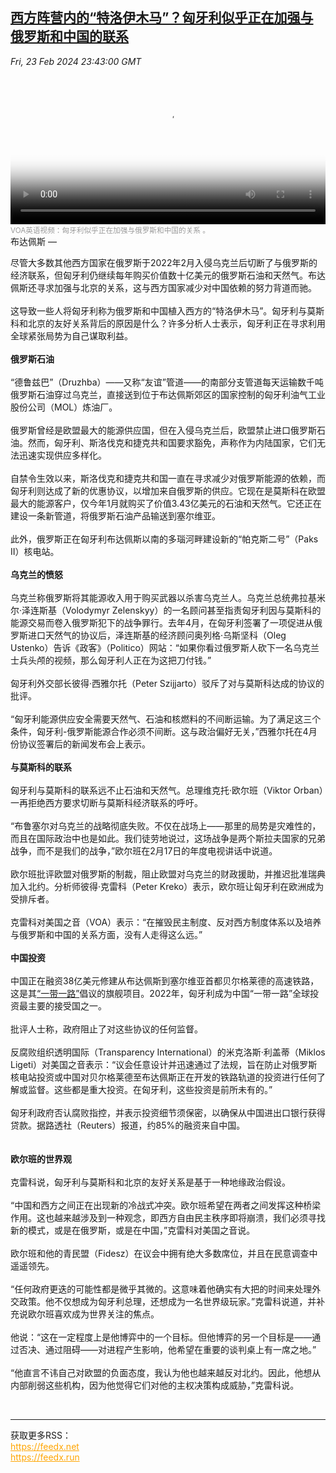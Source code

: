 <!--1708732743000-->
[西方阵营内的“特洛伊木马”？匈牙利似乎正在加强与俄罗斯和中国的联系](https://www.voachinese.com/a/hungary-appears-to-be-strengthening-ties-with-russia-china-20240223/7500499.html)
------

<div><i>Fri, 23 Feb 2024 23:43:00 GMT</i></div><video poster="https://images.weserv.nl?url=gdb.voanews.com/01000000-0a00-0242-29e0-08dc3404ad67_tv_b1_r1_s_w900.jpg" src="https://av.voanews.com/Videoroot/Pangeavideo/2024/02/0/01/01000000-0a00-0242-29e0-08dc3404ad67_240p.mp4" style="width:100%" controls></video><div><small style="color: #999;">VOA英语视频：匈牙利似乎正在加强与俄罗斯和中国的关系 。</small></div>布达佩斯 — <p>尽管大多数其他西方国家在俄罗斯于2022年2月入侵乌克兰后切断了与俄罗斯的经济联系，但匈牙利仍继续每年购买价值数十亿美元的俄罗斯石油和天然气。布达佩斯还寻求加强与北京的关系，这与西方国家减少对中国依赖的努力背道而驰。<br /><br />这导致一些人将匈牙利称为俄罗斯和中国植入西方的“特洛伊木马”。匈牙利与莫斯科和北京的友好关系背后的原因是什么？许多分析人士表示，匈牙利正在寻求利用全球紧张局势为自己谋取利益。<br /><br /><strong>俄罗斯石油</strong><br /><br />“德鲁兹巴”（Druzhba）——又称“友谊”管道——的南部分支管道每天运输数千吨俄罗斯石油穿过乌克兰，直接送到位于布达佩斯郊区的国家控制的匈牙利油气工业股份公司（MOL）炼油厂。<br /><br />俄罗斯曾经是欧盟最大的能源供应国，但在入侵乌克兰后，欧盟禁止进口俄罗斯石油。然而，匈牙利、斯洛伐克和捷克共和国要求豁免，声称作为内陆国家，它们无法迅速实现供应多样化。<br /><br />自禁令生效以来，斯洛伐克和捷克共和国一直在寻求减少对俄罗斯能源的依赖，而匈牙利则达成了新的优惠协议，以增加来自俄罗斯的供应。它现在是莫斯科在欧盟最大的能源客户，仅今年1月就购买了价值3.43亿美元的石油和天然气。它还正在建设一条新管道，将俄罗斯石油产品输送到塞尔维亚。<br /><br />此外，俄罗斯正在匈牙利布达佩斯以南的多瑙河畔建设新的“帕克斯二号”（Paks II）核电站。<br /><br /><strong>乌克兰的愤怒</strong><br /><br />乌克兰称俄罗斯将其能源收入用于购买武器以杀害乌克兰人。乌克兰总统弗拉基米尔·泽连斯基（Volodymyr Zelenskyy）的一名顾问甚至指责匈牙利因与莫斯科的能源交易而卷入俄罗斯犯下的战争罪行。去年4月，在匈牙利签署了一项促进从俄罗斯进口天然气的协议后，泽连斯基的经济顾问奥列格·乌斯坚科（Oleg Ustenko）告诉《政客》（Politico）网站：“如果你看过俄罗斯人砍下一名乌克兰士兵头颅的视频，那么匈牙利人正在为这把刀付钱。”<br /><br />匈牙利外交部长彼得·西雅尔托（Peter Szijjarto）驳斥了对与莫斯科达成的协议的批评。<br /><br />“匈牙利能源供应安全需要天然气、石油和核燃料的不间断运输。为了满足这三个条件，匈牙利-俄罗斯能源合作必须不间断。这与政治偏好无关，”西雅尔托在4月份协议签署后的新闻发布会上表示。<br /><br /><strong>与莫斯科的联系</strong><br /><br />匈牙利与莫斯科的联系远不止石油和天然气。总理维克托·欧尔班（Viktor Orban）一再拒绝西方要求切断与莫斯科经济联系的呼吁。<br /><br />“布鲁塞尔对乌克兰的战略彻底失败。不仅在战场上——那里的局势是灾难性的，而且在国际政治中也是如此。我们徒劳地说过，这场战争是两个斯拉夫国家的兄弟战争，而不是我们的战争，”欧尔班在2月17日的年度电视讲话中说道。<br /><br />欧尔班批评欧盟对俄罗斯的制裁，阻止欧盟对乌克兰的财政援助，并推迟批准瑞典加入北约。分析师彼得·克雷科（Peter Kreko）表示，欧尔班让匈牙利在欧洲成为受排斥者。<br /><br />克雷科对美国之音（VOA）表示：“在摧毁民主制度、反对西方制度体系以及培养与俄罗斯和中国的关系方面，没有人走得这么远。”<br /><br /><strong>中国投资</strong><br /><br />中国正在融资38亿美元修建从布达佩斯到塞尔维亚首都贝尔格莱德的高速铁路，这是其<a href="https://www.voachinese.com/z/5194" target="_blank">“一带一路”</a>倡议的旗舰项目。2022年，匈牙利成为中国“一带一路”全球投资最主要的接受国之一。<br /><br />批评人士称，政府阻止了对这些协议的任何监督。<br /><br />反腐败组织透明国际（Transparency International）的米克洛斯·利盖蒂（Miklos Ligeti）对美国之音表示：“议会任意设计并迅速通过了法规，旨在防止对俄罗斯核电站投资或中国对贝尔格莱德至布达佩斯正在开发的铁路轨道的投资进行任何了解或监督。这些都是重大投资。在匈牙利，这些投资是前所未有的。”<br /><br />匈牙利政府否认腐败指控，并表示投资细节须保密，以确保从中国进出口银行获得贷款。据路透社（Reuters）报道，约85%的融资来自中国。<br /><br /><br /><strong>欧尔班的世界观</strong><br /><br />克雷科说，匈牙利与莫斯科和北京的友好关系是基于一种地缘政治假设。<br /><br />“中国和西方之间正在出现新的冷战式冲突。欧尔班希望在两者之间发挥这种桥梁作用。这也越来越涉及到一种观念，即西方自由民主秩序即将崩溃，我们必须寻找新的模式，或是在俄罗斯，或是在中国，”克雷科对美国之音说。<br /><br />欧尔班和他的青民盟（Fidesz）在议会中拥有绝大多数席位，并且在民意调查中遥遥领先。<br /><br />“任何政府更迭的可能性都是微乎其微的。这意味着他确实有大把的时间来处理外交政策。他不仅想成为匈牙利总理，还想成为一名世界级玩家。”克雷科说道，并补充说欧尔班喜欢成为世界关注的焦点。<br /><br />他说：“这在一定程度上是他博弈中的一个目标。但他博弈的另一个目标是——通过否决、通过阻碍——对进程产生影响，他希望在重要的谈判桌上有一席之地。”<br /><br />“他直言不讳自己对欧盟的负面态度，我认为他也越来越反对北约。因此，他想从内部削弱这些机构，因为他觉得它们对他的主权决策构成威胁，”克雷科说。</p><br><hr><div>获取更多RSS：<br><a href="https://feedx.net" style="color:orange" target="_blank">https://feedx.net</a> <br><a href="https://feedx.run" style="color:orange" target="_blank">https://feedx.run</a><br></div>
